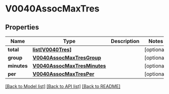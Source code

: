 # V0040AssocMaxTres

## Properties
Name | Type | Description | Notes
------------ | ------------- | ------------- | -------------
**total** | [**list[V0040Tres]**](V0040Tres.md) |  | [optional] 
**group** | [**V0040AssocMaxTresGroup**](V0040AssocMaxTresGroup.md) |  | [optional] 
**minutes** | [**V0040AssocMaxTresMinutes**](V0040AssocMaxTresMinutes.md) |  | [optional] 
**per** | [**V0040AssocMaxTresPer**](V0040AssocMaxTresPer.md) |  | [optional] 

[[Back to Model list]](../README.md#documentation-for-models) [[Back to API list]](../README.md#documentation-for-api-endpoints) [[Back to README]](../README.md)


